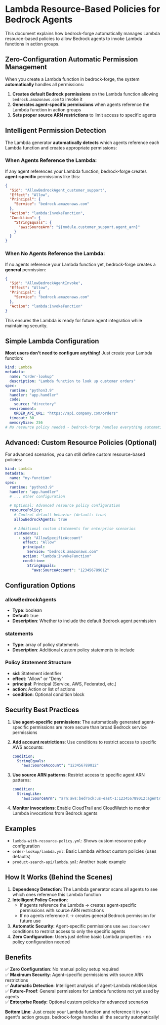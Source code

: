 # Lambda Resource-Based Policies for Bedrock Agents

This document explains how bedrock-forge automatically manages Lambda resource-based policies to allow Bedrock agents to invoke Lambda functions in action groups.

## Zero-Configuration Automatic Permission Management

When you create a Lambda function in bedrock-forge, the system **automatically** handles all permissions:

1. **Creates default Bedrock permissions** on the Lambda function allowing `bedrock.amazonaws.com` to invoke it
2. **Generates agent-specific permissions** when agents reference the Lambda function in action groups
3. **Sets proper source ARN restrictions** to limit access to specific agents

## Intelligent Permission Detection

The Lambda generator **automatically detects** which agents reference each Lambda function and creates appropriate permissions:

### When Agents Reference the Lambda:
If any agent references your Lambda function, bedrock-forge creates **agent-specific** permissions like this:

```json
{
  "Sid": "AllowBedrockAgent_customer_support",
  "Effect": "Allow",
  "Principal": {
    "Service": "bedrock.amazonaws.com"
  },
  "Action": "lambda:InvokeFunction",
  "Condition": {
    "StringEquals": {
      "aws:SourceArn": "${module.customer_support.agent_arn}"
    }
  }
}
```

### When No Agents Reference the Lambda:
If no agents reference your Lambda function yet, bedrock-forge creates a **general** permission:

```json
{
  "Sid": "AllowBedrockAgentInvoke",
  "Effect": "Allow",
  "Principal": {
    "Service": "bedrock.amazonaws.com"
  },
  "Action": "lambda:InvokeFunction"
}
```

This ensures the Lambda is ready for future agent integration while maintaining security.

## Simple Lambda Configuration

**Most users don't need to configure anything!** Just create your Lambda function:

```yaml
kind: Lambda
metadata:
  name: "order-lookup"
  description: "Lambda function to look up customer orders"
spec:
  runtime: "python3.9"
  handler: "app.handler"
  code:
    source: "directory"
  environment:
    ORDER_API_URL: "https://api.company.com/orders"
  timeout: 30
  memorySize: 256
# No resource policy needed - bedrock-forge handles everything automatically!
```

## Advanced: Custom Resource Policies (Optional)

For advanced scenarios, you can still define custom resource-based policies:

```yaml
kind: Lambda
metadata:
  name: "my-function"
spec:
  runtime: "python3.9"
  handler: "app.handler"
  # ... other configuration
  
  # Optional: Advanced resource policy configuration
  resourcePolicy:
    # Control default behavior (default: true)
    allowBedrockAgents: true
    
    # Additional custom statements for enterprise scenarios
    statements:
      - sid: "AllowSpecificAccount"
        effect: "Allow"
        principal:
          Service: "bedrock.amazonaws.com"
        action: "lambda:InvokeFunction"
        condition:
          StringEquals:
            "aws:SourceAccount": "123456789012"
```

## Configuration Options

### allowBedrockAgents
- **Type**: boolean
- **Default**: true
- **Description**: Whether to include the default Bedrock agent permission

### statements
- **Type**: array of policy statements
- **Description**: Additional custom policy statements to include

### Policy Statement Structure
- **sid**: Statement identifier
- **effect**: "Allow" or "Deny"
- **principal**: Principal (Service, AWS, Federated, etc.)
- **action**: Action or list of actions
- **condition**: Optional condition block

## Security Best Practices

1. **Use agent-specific permissions**: The automatically generated agent-specific permissions are more secure than broad Bedrock service permissions

2. **Add account restrictions**: Use conditions to restrict access to specific AWS accounts:
   ```yaml
   condition:
     StringEquals:
       "aws:SourceAccount": "123456789012"
   ```

3. **Use source ARN patterns**: Restrict access to specific agent ARN patterns:
   ```yaml
   condition:
     StringLike:
       "aws:SourceArn": "arn:aws:bedrock:us-east-1:123456789012:agent/AGENT123*"
   ```

4. **Monitor invocations**: Enable CloudTrail and CloudWatch to monitor Lambda invocations from Bedrock agents

## Examples

- `lambda-with-resource-policy.yml`: Shows custom resource policy configuration
- `order-lookup/lambda.yml`: Basic Lambda without custom policies (uses defaults)
- `product-search-api/lambda.yml`: Another basic example

## How It Works (Behind the Scenes)

1. **Dependency Detection**: The Lambda generator scans all agents to see which ones reference this Lambda function
2. **Intelligent Policy Creation**: 
   - If agents reference the Lambda → creates agent-specific permissions with source ARN restrictions
   - If no agents reference it → creates general Bedrock permission for future use
3. **Automatic Security**: Agent-specific permissions use `aws:SourceArn` conditions to restrict access to only the specific agents
4. **Zero Configuration**: Users just define basic Lambda properties - no policy configuration needed

## Benefits

✅ **Zero Configuration**: No manual policy setup required  
✅ **Maximum Security**: Agent-specific permissions with source ARN restrictions  
✅ **Automatic Detection**: Intelligent analysis of agent-Lambda relationships  
✅ **Future-Proof**: General permissions for Lambda functions not yet used by agents  
✅ **Enterprise Ready**: Optional custom policies for advanced scenarios  

**Bottom Line**: Just create your Lambda function and reference it in your agent's action groups. bedrock-forge handles all the security automatically!